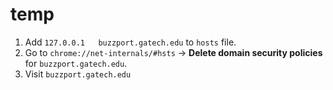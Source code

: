 # temp
1. Add `127.0.0.1   buzzport.gatech.edu` to `hosts` file.
2. Go to `chrome://net-internals/#hsts` -> **Delete domain security policies** for `buzzport.gatech.edu`.
3. Visit `buzzport.gatech.edu`
